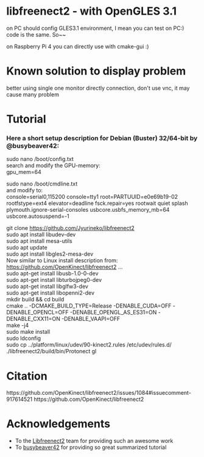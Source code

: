 # libfreenect2 - with OpenGLES 3.1 
 on PC should config GLES3.1 environment, I mean you can test on PC:) <br>
 code is the same. So~~
 
 on Raspberry Pi 4 you can directly use with cmake-gui :)
# Known solution to display problem
better using single one monitor directly connection, don't use vnc, it may cause many problem
# Tutorial 
 ### Here a short setup description for Debian (Buster) 32/64-bit by @busybeaver42:<br>
 sudo nano /boot/config.txt<br>
search and modify the GPU-memory:<br>
gpu_mem=64<br>

sudo nano /boot/cmdline.txt<br>
and modify to:<br>
console=serial0,115200 console=tty1 root=PARTUUID=e0e69b19-02
rootfstype=ext4 elevator=deadline fsck.repair=yes rootwait quiet splash plymouth.ignore-serial-consoles usbcore.usbfs_memory_mb=64 usbcore.autosuspend=-1

git clone https://github.com/Jyurineko/libfreenect2<br>
sudo apt install libudev-dev<br>
sudo apt install mesa-utils<br>
sudo apt update<br>
sudo apt install libgles2-mesa-dev<br>
Now similar to Linux install description from: https://github.com/OpenKinect/libfreenect2 ...<br>
sudo apt-get install libusb-1.0-0-dev<br>
sudo apt-get install libturbojpeg0-dev<br>
sudo apt-get install libglfw3-dev<br>
sudo apt-get install libopenni2-dev<br>
mkdir build && cd build<br>
cmake .. -DCMAKE_BUILD_TYPE=Release -DENABLE_CUDA=OFF -DENABLE_OPENCL=OFF -DENABLE_OPENGL_AS_ES31=ON -DENABLE_CXX11=ON -DENABLE_VAAPI=OFF<br>
make -j4<br>
sudo make install<br>
sudo ldconfig<br>
sudo cp ../platform/linux/udev/90-kinect2.rules /etc/udev/rules.d/<br>
./libfreenect2/build/bin/Protonect gl<br>

# Citation
<html>
      <head>
        https://github.com/OpenKinect/libfreenect2/issues/1084#issuecomment-917614521
        https://github.com/OpenKinect/libfreenect2
      </head>
</html>


# Acknowledgements
* To the [Libfreenect2](https://github.com/OpenKinect/libfreenect2) team for providing such an awesome work
* To [busybeaver42](https://github.com/busybeaver42) for providing so great summarized tutorial
